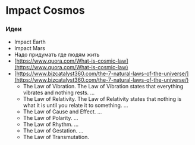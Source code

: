 # Impact Cosmos

### Идеи

* Impact Earth
* Impact Mars
* Надо придумать где людям жить
* [https://www.quora.com/What-is-cosmic-law](https://www.quora.com/What-is-cosmic-law)
* [https://www.bizcatalyst360.com/the-7-natural-laws-of-the-universe/](https://www.bizcatalyst360.com/the-7-natural-laws-of-the-universe/)
  * The Law of Vibration. The Law of Vibration states that everything vibrates and nothing rests. ...
  * The Law of Relativity. The Law of Relativity states that nothing is what it is until you relate it to something. ...
  * The Law of Cause and Effect. ...
  * The Law of Polarity. ...
  * The Law of Rhythm. ...
  * The Law of Gestation. ...
  * The Law of Transmutation.

